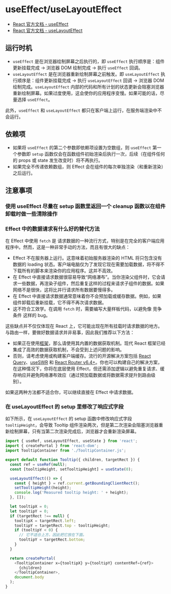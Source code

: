 # useEffect/useLayoutEffect

- [React 官方文档 - useEffect](https://zh-hans.react.dev/reference/react/useEffect)
- [React 官方文档 - useLayoutEffect](https://zh-hans.react.dev/reference/react/useLayoutEffect)

## 运行时机

- `useEffect` 是在浏览器绘制屏幕之后执行的，即 `useEffect` 执行顺序是：组件更新挂载完成 -> 浏览器 DOM 绘制完成 -> 执行 `useEffect` 回调。
- `useLayoutEffect` 是在浏览器重新绘制屏幕之前触发。即 `useLayoutEffect` 执行顺序是：组件更新挂载完成 -> 执行 `useLayoutEffect` 回调 -> 浏览器 DOM 绘制完成。`useLayoutEffect` 内部的代码和所有计划的状态更新会阻塞浏览器重新绘制屏幕。如果过度使用，这会使你的应用程序变慢。如果可能的话，尽量选择 `useEffect`。

此外，`useEffect` 和 `useLayoutEffect` 都只在客户端上运行，在服务端渲染中不会运行。

## 依赖项

- 如果将 `useEffect` 的第二个参数即依赖项设置为空数组，则 `useEffect` 第一个参数即 `setup` 函数仅会在函数组件初始渲染后执行一次，后续（在组件任何的 props 或 state 发生改变时）将不再执行。
- 如果完全不传递依赖数组，则 Effect 会在组件的每次单独渲染（和重新渲染）之后运行。

## 注意事项

### 使用 useEffect 尽量在 setup 函数里返回一个 cleanup 函数以在组件卸载时做一些清除操作

### Effect 中的数据请求有什么好的替代方法

在 Effect 中使用 `fetch` 是 请求数据的一种流行方式，特别是在完全的客户端应用程序中。然而，这是一种非常手动的方法，而且有很大的缺点：

- Effect 不在服务器上运行。这意味着初始服务器渲染的 HTML 将只包含没有数据的 loading 状态。客户端电脑仅为了发现它现在需要加载数据，将不得不下载所有的脚本来渲染你的应用程序。这并不高效。
- 在 Effect 中直接请求数据很容易导致“网络瀑布”。当你渲染父组件时，它会请求一些数据，再渲染子组件，然后重复这样的过程来请求子组件的数据。如果网络不是很快，这将比并行请求所有数据要慢得多。
- 在 Effect 中直接请求数据通常意味着你不会预加载或缓存数据。例如，如果组件卸载后重新挂载，它不得不再次请求数据。
- 这不符合工效学。在调用 `fetch` 时，需要编写大量样板代码，以避免像 竞争条件 这样的 bug。

这些缺点并不仅仅体现在 React 上，它可能出现在所有挂载时请求数据的地方。与路由一样，要做好数据请求并非易事，因此我们推荐以下方法：

- 如果正在使用[框架](https://zh-hans.react.dev/learn/start-a-new-react-project#production-grade-react-frameworks)，那么请使用其内置的数据获取机制。现代 React 框架已经集成了高效的数据获取机制，不会受到上述问题的影响。
- 否则，请考虑使用或构建客户端缓存。流行的开源解决方案包括 [React Query](https://tanstack.com/query/latest)、[useSWR](https://beta.reactrouter.com/en/main/start/overview) 和 [React Router v6.4+](https://beta.reactrouter.com/en/main/start/overview)。你也可以构建自己的解决方案，在这种情况下，你将在底层使用 Effect，但还需添加逻辑以避免重复请求、缓存响应并避免网络瀑布效应（通过预加载数据或将数据需求提升到路由级别）。

如果这两种方法都不适合你，可以继续直接在 Effect 中请求数据。

### 在 useLayoutEffect 的 setup 里修改了响应式字段

如下所示，在 `useLayoutEffect` 的 setup 函数中修改响应式字段 `tooltipHeight`，会导致 Tooltip 组件渲染两次，但是第二次渲染会阻塞浏览器重新绘制屏幕，只有当第二次渲染完成后，浏览器才会重新渲染屏幕。

```js
import { useRef, useLayoutEffect, useState } from 'react';
import { createPortal } from 'react-dom';
import TooltipContainer from './TooltipContainer.js';

export default function Tooltip({ children, targetRect }) {
  const ref = useRef(null);
  const [tooltipHeight, setTooltipHeight] = useState(0);

  useLayoutEffect(() => {
    const { height } = ref.current.getBoundingClientRect();
    setTooltipHeight(height);
    console.log('Measured tooltip height: ' + height);
  }, []);

  let tooltipX = 0;
  let tooltipY = 0;
  if (targetRect !== null) {
    tooltipX = targetRect.left;
    tooltipY = targetRect.top - tooltipHeight;
    if (tooltipY < 0) {
      // 它不适合上方，因此把它放在下面。
      tooltipY = targetRect.bottom;
    }
  }

  return createPortal(
    <TooltipContainer x={tooltipX} y={tooltipY} contentRef={ref}>
      {children}
    </TooltipContainer>,
    document.body
  );
}
```
